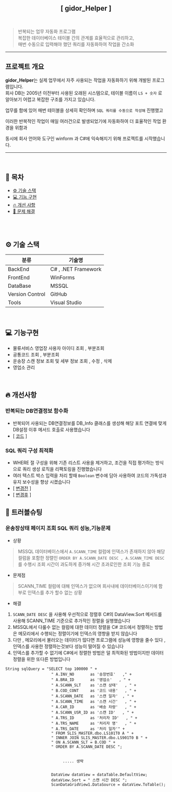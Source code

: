 ﻿<h2 align="center"> [ gidor_Helper ] </h2>

<br>

> 반복되는 업무 자동화 프로그램  
> 복잡한 데이터베이스 테이블 간의 관계를 효율적으로 관리하고,  
> 매번 수동으로 입력해야 했던 쿼리를 자동화하여 작업을 간소화

---


## 프로젝트 개요

**gidor_Helper**는 실제 업무에서 자주 사용되는 작업을 자동화하기 위해 개발된 프로그램입니다.  
회사 DB는 2005년 이전부터 사용된 오래된 시스템으로, 테이블 이름이 `LS + 숫자` 로  알아보기 어렵고 복잡한 구조를 가지고 있습니다.

업무를 함에 있어 매번 테이블을 상세히 확인하며 `SQL 쿼리를 수동으로 작성해` 진행했고  

이러한 반복적인 작업이 매일 여러건으로 발생되었기에 자동화하여 더 효율적인 작업 환경을 위함과 

동시에 회사 언어와 도구인 winform 과 C#에 익숙해지기 위해 프로젝트를 시작했습니다.

---


<br>

## 🐥 목차
- [⚙ 기술 스택](#기술-스택)
- [💻 기능 구현](#기능-구현)
- [🔥 개선 사항](#개선-사항)
- [📌 문제 해결](#문제-해결)

<br>
<br>


## ⚙ 기술 스택 <a name="기술-스택"></a>


| 분류       | 기술명                                                   |
|----------|------------------------------------------------------------|
| BackEnd  | C#  ,   .NET Framework                                        |
| FrontEnd | WinForms                                                   |
| DataBase | MSSQL                                                      |
| Version Control    | GitHub                                           |
| Tools    |  Visual Studio                                             |


<br>

## 💻 기능구현 <a name="기능-구현"></a>


- 물류서비스 영업장 사용자 아이디 조회 , 부분조회
- 공통코드 조회 , 부분조회 
- 운송장 스캔 정보 조회 및 세부 정보 조회 , 수정 , 삭제 
- 영업소 관리 


<br>

## 🔥 개선사항 <a name="개선-사항"></a><br>


### 반복되는 DB연결정보 함수화 

- 반복되어 사용되는 DB연결정보를 DB_Info 클래스를 생성해 해당 포트 연결에 맞게 DB설정 이후 메서드 호출로 사용했습니다
- [ [코드](https://github.com/gi-dor/gidor_Helper/blob/5a8ba8978fb544ba4382134dede21e15ef41b6e7/Util/DB_Info.cs#L12-L34) ]
	

###  SQL 쿼리 구성 최적화

- WHERE 절 구성을 위해 기존 리스트 사용을 제거하고, 조건을 직접 평가하는 방식으로 쿼리 생성 로직을 리팩토링을 진행했습니다
- 여러 텍스트 박스 입력을 처리 할때 `Boolean` 변수에 담아 사용하여 코드의 가독성과 유지 보수성을 향상 시켰습니다
- [ [변경전](https://github.com/gi-dor/gidor_Helper/blob/b15e90c70c555c350960b9753b32e4d817a2e8ba/domain/User/IdManage.cs#L286-L313) ]
- [ [변경후](https://github.com/gi-dor/gidor_Helper/blob/b15e90c70c555c350960b9753b32e4d817a2e8ba/domain/User/IdManage.cs#L154-L222) ]



## 📌 트러블슈팅<a name="트러블슈팅"></a>

###  운송장상태 페이지 조회 SQL 쿼리 성능,기능문제

- 상황 
> MSSQL 데이터베이스에서 `A.SCANN_TIME` 컬럼에 인덱스가 존재하지 않아 해당 컬럼을 포함한 정렬인 
>`ORDER BY A.SCANN_DATE DESC , A.SCANN_TIME DESC`를 수행시
> 조회 시간이 과도하게 증가해 시간 초과로인한 조회 기능 종료 

- 문제점
> SCANN_TIME 컬럼에 대해 인덱스가 없으며 회사내에 데이터베이스이기에 함부로 인덱스를 추가 할수 없는 상황

- 해결

1. `SCANN_DATE DESC` 을 사용해 우선적으로 정렬후 C#의 DataView.Sort 메서드를 사용해 SCANN_TIME 기준으로 추가적인 정렬을 실행했습니다
2. MSSQL에서 다룰수 없는 컬럼에 대한 데이터 정렬을 C# 코드에서 정렬하는 방법은 메모리에서 수행되는 정렬이기에 인덱스의 영향을 받지 않습니다
3. 다만 , 메모리에서 불러오는 데이터가 많다면 프로그램에 성능에 영향을 줄수 있다 , 인덱스를 사용한 정렬하는것보다 성능이 떨어질 수 있습니다
4. 인덱스를 추가할 수 없기에 C#에서 정렬한 방법은 덜 최적화된 방법이지만 데이터정렬을 위한 또다른 방법입니다

```
String sqlQuery = "SELECT top 100000 " +
                    " A.INV_NO       as '송장번호'   ," +
                    " A.BRA_ID       as '영업소'   , " +
                    " A.SCANN_SLT    as '스캔 상태'   , " +
                    " B.COD_CONT     as '코드 내용'   , " +
                    " A.SCANN_DATE   as '스캔 일자'  , " +
                    " A.SCANN_TIME   as '스캔 시간'   , " +
                    " A.CAR_ID       as '배송 차량'   , " +
                    " A.SCANN_USR_ID as '스캔 ID'   , " +
                    " A.TRS_ID       as '처리자 ID'   , " +
                    " A.TRS_NAME     as '처리자 명'   , " +
                    " A.TRS_DATE     as '처리 일자'" +
                    " FROM SLIS_MASTER.dbo.LS101T0 A " +
                    " INNER JOIN SLIS_MASTER.dbo.LS901T0 B " +
                    " ON A.SCANN_SLT = B.COD " +
                    " ORDER BY A.SCANN_DATE DESC ";


                         ..... 생략       


                    DataView dataView = dataTable.DefaultView;
                    dataView.Sort = " 스캔 시간 DESC ";
                    ScanDataGridView1.DataSource = dataView.ToTable();
```